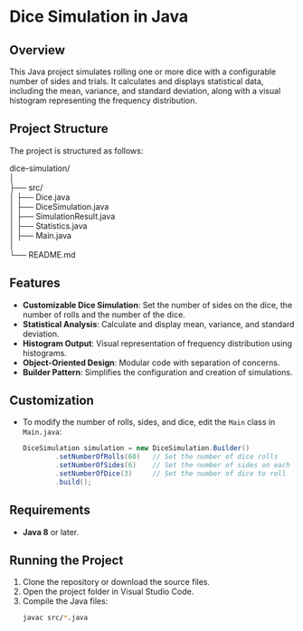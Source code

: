 # Dice Simulation in Java

## Overview
This Java project simulates rolling one or more dice with a configurable number of sides and trials. It calculates and displays statistical data, including the mean, variance, and standard deviation, along with a visual histogram representing the frequency distribution.

## Project Structure
The project is structured as follows:


dice-simulation/ <br>
│ <br>
├── src/ <br>
│‎ ├── Dice.java <br>
│‎‎ ├── DiceSimulation.java <br>
│‎‎ ├── SimulationResult.java <br>
│‎‎ ├── Statistics.java <br>
│‎‎ ├── Main.java <br>
│ <br>
└── README.md <br>

## Features
- **Customizable Dice Simulation**: Set the number of sides on the dice, the number of rolls and the number of the dice.
- **Statistical Analysis**: Calculate and display mean, variance, and standard deviation.
- **Histogram Output**: Visual representation of frequency distribution using histograms.
- **Object-Oriented Design**: Modular code with separation of concerns.
- **Builder Pattern**: Simplifies the configuration and creation of simulations.

## Customization
- To modify the number of rolls, sides, and dice, edit the `Main` class in `Main.java`:<br>

   ```java
   DiceSimulation simulation = new DiceSimulation.Builder()
           .setNumberOfRolls(60)   // Set the number of dice rolls
           .setNumberOfSides(6)    // Set the number of sides on each die
           .setNumberOfDice(3)     // Set the number of dice to roll
           .build();


## Requirements
- **Java 8** or later.

## Running the Project
1. Clone the repository or download the source files.
2. Open the project folder in Visual Studio Code.
3. Compile the Java files: <br>
   ```bash
   javac src/*.java
